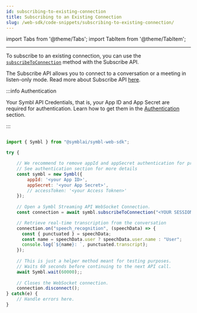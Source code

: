 ```yaml
---
id: subscribing-to-existing-connection
title: Subscribing to an Existing Connection
slug: /web-sdk/code-snippets/subscribing-to-existing-connection/
---
```

import Tabs from '@theme/Tabs';
import TabItem from '@theme/TabItem';

---

To subscribe to an existing connection, you can use the [`subscribeToConnection`](/web-sdk/web-sdk-reference/web-sdk-reference/#subscribetoconnectionsessionid-string) method with the Subscribe API. 

The Subscribe API allows you to connect to a conversation or a meeting in listen-only mode. Read more about Subscribe API [here](/docs/subscribe-api/). 

:::info Authentication

Your Symbl API Credentials, that is, your App ID and App Secret are required for authentication. Learn how to get them in the [Authentication](/docs/developer-tools/authentication) section. 

:::

```js

import { Symbl } from "@symblai/symbl-web-sdk";

try {

    // We recommend to remove appId and appSecret authentication for production applications.
    // See authentication section for more details
    const symbl = new Symbl({
        appId: '<your App ID>',
        appSecret: '<your App Secret>',
        // accessToken: '<your Access Toknen>'
    });
    
    // Open a Symbl Streaming API WebSocket Connection.
    const connection = await symbl.subscribeToConnection("<YOUR SESSION ID>");

    // Retrieve real-time transcription from the conversation
    connection.on("speech_recognition", (speechData) => {
      const { punctuated } = speechData;
      const name = speechData.user ? speechData.user.name : "User";
      console.log(`${name}: `, punctuated.transcript);
    });
    
    // This is just a helper method meant for testing purposes.
    // Waits 60 seconds before continuing to the next API call.
    await Symbl.wait(60000);;
    
    // Closes the WebSocket connection.
    connection.disconnect();
} catch(e) {
    // Handle errors here.
}

```